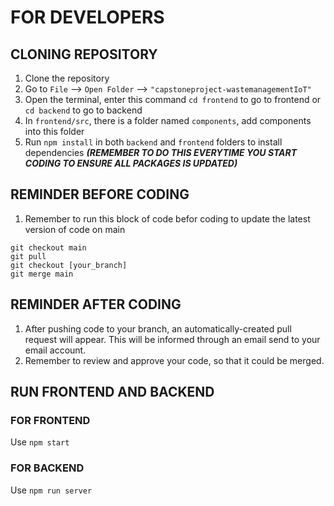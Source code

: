 # FOR DEVELOPERS
## CLONING REPOSITORY
1. Clone the repository
2. Go to `File` --> `Open Folder` --> `"capstoneproject-wastemanagementIoT"`
3. Open the terminal, enter this command `cd frontend` to go to frontend or `cd backend` to go to backend
4. In `frontend/src`, there is a folder named `components`, add components into this folder 
5. Run `npm install` in both `backend` and `frontend` folders to install dependencies ***(REMEMBER TO DO THIS EVERYTIME YOU START CODING TO ENSURE ALL PACKAGES IS UPDATED)***
## REMINDER BEFORE CODING
1. Remember to run this block of code befor coding to update the latest version of code on main
```
git checkout main
git pull
git checkout [your_branch]
git merge main
```
## REMINDER AFTER CODING 
1. After pushing code to your branch, an automatically-created pull request will appear. This will be informed through an email send to your email account.
2. Remember to review and approve your code, so that it could be merged.

## RUN FRONTEND AND BACKEND
### FOR FRONTEND
Use `npm start`
### FOR BACKEND
Use `npm run server`
